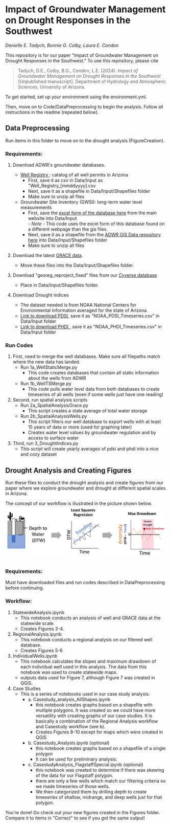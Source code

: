 # Impact of Groundwater Management on Drought Responses in the Southwest
*Danielle E. Tadych, Bonnie G. Colby, Laura E. Condon*

This repository is for our paper "Impact of Groundwater Management on Drought Responses in the Southwest."  To use this repository, please cite 
> Tadych, D.E., Colby, B.G., Condon, L.E. (2024). *Impact of Groundwater Management on Drought Responses in the Southwest* [Unpublished manuscript]. Department of Hydrology and Atmospheric Sciences, University of Arizona.

To get started, set up your environment using the environment.yml.  

Then, move on to Code/DataPreprocessing to begin the analysis.  Follow all instructions in the readme (repeated below).

## Data Preprocessing

Run items in this folder to move on to the drought analysis (FigureCreation).

### Requirements:
 1. Download ADWR's groundwater databases.
     - <a href = 'https://gisdata2016-11-18t150447874z-azwater.opendata.arcgis.com/datasets/34c92af536ec4047aeaf9d93053dc317_0/explore?location=0.015556%2C-111.970052%2C0.00' target='_blank'>Well Registry </a>: catalog of all well permits in Arizona
       - First, save it as csv in Data/Input as "Well_Registry_[mmddyyyy].csv
       - Next, save it as a shapefile in Data/Input/Shapefiles folder
       - Make sure to unzip all files
     - Groundwater Site Inventory (GWSI)</a>: long-term water level measurements
       - First, save the <a href= 'https://www.azwater.gov/sites/default/files/zip/GWSI_ZIP_20240401.zip' target='_blank'>excel form of the database here</a> from the main website into Data/Input
        <br>  - *Note* - This code uses the excel form of this database found on a different webpage than the gis files.
       - Next, save it as a shapefile from the <a href='https://gisdata2016-11-18t150447874z-azwater.opendata.arcgis.com/datasets/azwater::gwsi-app/explore?layer=3&location=34.064362%2C-111.834805%2C6.67' target='_blank'>ADWR GIS Data repository here</a> into Data/Input/Shapefiles folder
       - Make sure to unzip all files
2. Download the latest <a href='https://www2.csr.utexas.edu/grace/RL0602_mascons.html' target='_blank'>GRACE data</a>.
   - Move these files into the Data/Input/Shapefiles folder.
3. Download "georeg_reproject_fixed" files from our <a href='https://datacommons.cyverse.org/browse/iplant/home/shared/commons_repo/curated/Tadych_AzGroundwaterSpatialAnalysis_Aug2023/Data/Shapefiles' target='_blank'>Cyverse database </a>
   - Place in Data/Input/Shapefiles folder.
 
 4. Download Drought indices
     - The dataset needed is from NOAA National Centers for Environmental Information averaged for the state of Arizona.
     - <a href='https://www.ncei.noaa.gov/access/monitoring/climate-at-a-glance/statewide/time-series/2/pdsi/1/0/1895-2024' target='_blank'> Link to download PDSI</a>, save it as "NOAA_PDSI_Timeseries.csv" in Data/Input folder
     - <a href='https://www.ncei.noaa.gov/access/monitoring/climate-at-a-glance/statewide/time-series/2/phdi/1/0/1895-2024' target='_blank'>Link to download PHDI </a>, save it as "NOAA_PHDI_Timeseries.csv" in Data/Input folder

 ### Run Codes
 1. First, need to merge the well databases.  Make sure all filepaths match where the new data has landed.
    - Run 1a_WellStaticMerge.py
      - This code creates databases that contain all static information about the wells from ADWR
    - Run 1b_WellTSMerge.py
      - This code pulls water level data from both databases to create timeseries of all wells (even if some wells just have one reading)
 2. Second, run spatial analysis scripts
    - Run 2a_SpatialAnalysisGrace.py
      - This script creates a state average of total water storage
    - Run 2b_SpatialAnalysisWells.py
      - This script filters our well database to export wells with at least 15 years of data or more (used for graphing later)
      - Creates water level values by groundwater regulation and by access to surface water
 3. Third, run 3_DroughtIndices.py
    - This script will create yearly averages of pdsi and phdi into a nice and cozy dataset

## Drought Analysis and Creating Figures

Run these files to conduct the drought analysis and create figures from our paper where we explore groundwater and drought at different spatial scales in Arizona.

The concept of our workflow is illustrated in the picture shown below.
![Flowchart showing how Depth to Water readings (DTW) are plotted against time to create a trendline (least squares regression).  The DTW values are then subtracted by the trendline to calculate anomalies.  Anomalies are plotted against time.  Maximum drawdown is the maximum anomaly within a severe drought period.](Figures/Figure1.png)

### Requirements:
Must have downloaded files and run codes described in DataPreprocessing before continuing.

### Workflow:
1. StatewideAnalysis.ipynb
    - This notebook conducts an analysis of well and GRACE data at the statewide scale.
    - Creates Figures 3-4.
2. RegionalAnalysis.ipynb
    - This notebook conducts a regional analysis on our filtered well database.
    - Creates Figures 5-6
3. IndividualWells.ipynb
    - This notebook calculates the slopes and maximum drawdown of each individual well used in this analysis.  The data from this notebook was used to create statewide maps.
    - outputs data used for Figure 7, although Figure 7 was created in QGIS.
4. Case Studies
    - This is a series of notebooks used in our case study analysis. <br>
        - a. Casestudy_analysis_AllShapes.ipynb
            - this notebook creates graphs based on a shapefile with multiple polygons.  It was created so we could have more versatility with creating graphs of our case studies.  It is basically a combination of the Regional Analysis workflow and Casestudy workflow (see b). <br>
            - Creates Figures 8-10 except for maps which were created in QGIS
        - b. Casestudy_Analysis.ipynb (optional)
            - this notebook creates graphs based on a shapefile of a single polygon <br>
            - It can be used for preliminary analysis.
        - c. CasestudyAnalysis_FlagstaffSpecial.ipynb (optional)
            - this notebook was created to determine if there was skewing of the data for our Flagstaff polygon.
            - there are only a few wells which match our filtering criteria so we made timeseries of those wells.
            - We then categorized them by drilling depth to create timeseries of shallow, midrange, and deep wells just for that polygon.

You're done!  Go check out your new figures created in the Figures folder.  Compare it to items in "Correct" to see if you got the same output!